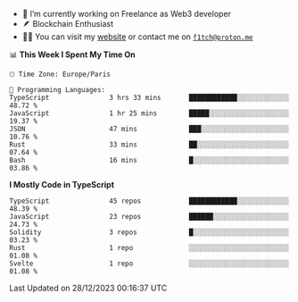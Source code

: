 - 🔭 I’m currently working on Freelance as Web3 developer
- 🪶 Blockchain Enthusiast
- 👨‍💻 You can visit my [website](https://f1tch.xyz) or contact me on [`f1tch@proton.me`](mailto:f1tch@proton.me)

<!--START_SECTION:waka-->
📊 **This Week I Spent My Time On** 

```text
🕑︎ Time Zone: Europe/Paris

💬 Programming Languages: 
TypeScript               3 hrs 33 mins       ████████████░░░░░░░░░░░░░   48.72 % 
JavaScript               1 hr 25 mins        █████░░░░░░░░░░░░░░░░░░░░   19.37 % 
JSON                     47 mins             ███░░░░░░░░░░░░░░░░░░░░░░   10.76 % 
Rust                     33 mins             ██░░░░░░░░░░░░░░░░░░░░░░░   07.64 % 
Bash                     16 mins             █░░░░░░░░░░░░░░░░░░░░░░░░   03.86 % 
```

**I Mostly Code in TypeScript** 

```text
TypeScript               45 repos            ████████████░░░░░░░░░░░░░   48.39 % 
JavaScript               23 repos            ██████░░░░░░░░░░░░░░░░░░░   24.73 % 
Solidity                 3 repos             █░░░░░░░░░░░░░░░░░░░░░░░░   03.23 % 
Rust                     1 repo              ░░░░░░░░░░░░░░░░░░░░░░░░░   01.08 % 
Svelte                   1 repo              ░░░░░░░░░░░░░░░░░░░░░░░░░   01.08 % 
```




 Last Updated on 28/12/2023 00:16:37 UTC
<!--END_SECTION:waka-->
